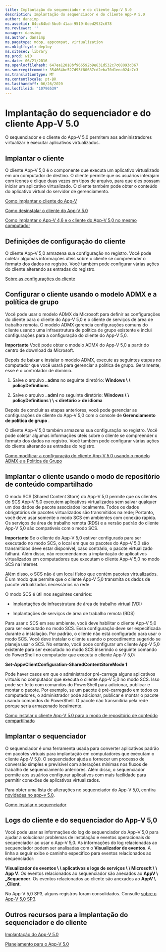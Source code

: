 ```yaml
---
title: Implantação do sequenciador e do cliente App-V 5.0
description: Implantação do sequenciador e do cliente App-V 5.0
author: dansimp
ms.assetid: 84cc84bd-5bc0-41aa-9519-0ded2932c078
ms.reviewer: ''
manager: dansimp
ms.author: dansimp
ms.pagetype: mdop, appcompat, virtualization
ms.mktglfcycl: deploy
ms.sitesec: library
ms.prod: w10
ms.date: 06/21/2016
ms.openlocfilehash: 647ea12018bf966592b9e831d532c7c08093d367
ms.sourcegitcommit: 354664bc527d93f80687cd2eba70d1eea024c7c3
ms.translationtype: MT
ms.contentlocale: pt-BR
ms.lasthandoff: 06/26/2020
ms.locfileid: "10796539"
---
```

# Implantação do sequenciador e do cliente App-V 5.0


O sequenciador e o cliente do App-V 5,0 permitem aos administradores virtualizar e executar aplicativos virtualizados.

## Implantar o cliente


O cliente App-V 5,0 é o componente que executa um aplicativo virtualizado em um computador de destino. O cliente permite que os usuários interajam com ícones e clique duas vezes em tipos de arquivo, para que eles possam iniciar um aplicativo virtualizado. O cliente também pode obter o conteúdo do aplicativo virtual do servidor de gerenciamento.

[Como implantar o cliente do App-V](how-to-deploy-the-app-v-client-gb18030.md)

[Como desinstalar o cliente do App-V 5.0](how-to-uninstall-the-app-v-50-client.md)

[Como implantar o App-V 4,6 e o cliente do App-V 5,0 no mesmo computador](how-to-deploy-the-app-v-46-and-the-app-v--50-client-on-the-same-computer.md)

## Definições de configuração do cliente


O cliente App-V 5,0 armazena sua configuração no registro. Você pode coletar algumas informações úteis sobre o cliente se compreender o formato dos dados no registro. Você também pode configurar várias ações do cliente alterando as entradas do registro.

[Sobre as configurações do cliente](about-client-configuration-settings.md)

## Configurar o cliente usando o modelo ADMX e a política de grupo


Você pode usar o modelo ADMX da Microsoft para definir as configurações do cliente para o cliente do App-V 5,0 e o cliente de serviços de área de trabalho remota. O modelo ADMX gerencia configurações comuns do cliente usando uma infraestrutura de política de grupo existente e inclui configurações para a configuração do cliente do App-V 5,0.

**Importante**  Você pode obter o modelo ADMX do App-V 5,0 a partir do centro de download da Microsoft.

 

Depois de baixar e instalar o modelo ADMX, execute as seguintes etapas no computador que você usará para gerenciar a política de grupo. Geralmente, esse é o controlador de domínio.

1.  Salve o arquivo **. admx** no seguinte diretório: **Windows \ \ policyDefinitions**

2.  Salve o arquivo **. adml** no seguinte diretório: **Windows \ \ policyDefinitions \ \ &lt; diretório &gt; de idioma**

Depois de concluir as etapas anteriores, você pode gerenciar as configurações de cliente do App-V 5,0 com o console de **Gerenciamento de política de grupo** .

O cliente App-V 5,0 também armazena sua configuração no registro. Você pode coletar algumas informações úteis sobre o cliente se compreender o formato dos dados no registro. Você também pode configurar várias ações do cliente alterando as entradas do registro.

[Como modificar a configuração do cliente App-V 5.0 usando o modelo ADMX e a Política de Grupo](how-to-modify-app-v-50-client-configuration-using-the-admx-template-and-group-policy.md)

## Implantar o cliente usando o modo de repositório de conteúdo compartilhado


O modo SCS (Shared Content Store) do App-V 5,0 permite que os clientes do SCS App-V 5,0 executem aplicativos virtualizados sem salvar qualquer um dos dados de pacote associados localmente. Todos os dados obrigatórios de pacotes virtualizados são transmitidos na rede; Portanto, você deve usar somente o modo SCS em ambientes com conexão rápida. Os serviços de área de trabalho remota (RDS) e a versão padrão do cliente App-V 5,0 são compatíveis com o modo SCS.

**Importante**  Se o cliente do App-V 5,0 estiver configurado para ser executado no modo SCS, o local em que os pacotes do App-V 5,0 são transmitidos deve estar disponível, caso contrário, o pacote virtualizado falhará. Além disso, não recomendamos a implantação de aplicativos virtualizados em computadores que executam o cliente App-V 5,0 no modo SCS na Internet.

 

Além disso, o SCS não é um local físico que contém pacotes virtualizados. É um modo que permite que o cliente App-V 5,0 transmita os dados de pacote virtualizados necessários na rede.

O modo SCS é útil nos seguintes cenários:

-   Implantações de infraestrutura de área de trabalho virtual (VDI)

-   Implantações de serviços de área de trabalho remota (RDS)

Para usar o SCS em seu ambiente, você deve habilitar o cliente App-V 5,0 para ser executado no modo SCS. Essa configuração deve ser especificada durante a instalação. Por padrão, o cliente não está configurado para usar o modo SCS. Você deve instalar o cliente usando o procedimento sugerido se planeja usar o SCS. No entanto, você pode configurar um cliente App-V 5,0 existente para ser executado no modo SCS inserindo o seguinte comando do PowerShell no computador que executa o cliente App-V 5,0:

**Set-AppvClientConfiguration-SharedContentStoreMode 1**

Pode haver casos em que o administrador pré-carrega alguns aplicativos virtuais no computador que executa o cliente App-V 5,0 no modo SCS. Isso pode ser feito com comandos do PowerShell para adicionar, publicar e montar o pacote. Por exemplo, se um pacote é pré-carregado em todos os computadores, o administrador pode adicionar, publicar e montar o pacote usando comandos do PowerShell. O pacote não transmitiria pela rede porque seria armazenado localmente.

[Como instalar o cliente App-V 5.0 para o modo de repositório de conteúdo compartilhado](how-to-install-the-app-v-50-client-for-shared-content-store-mode.md)

## Implantar o sequenciador


O sequenciador é uma ferramenta usada para converter aplicativos padrão em pacotes virtuais para implantação em computadores que executam o cliente App-V 5,0. O sequenciador ajuda a fornecer um processo de conversão simples e previsível com alterações mínimas nos fluxos de trabalho de sequenciamento anteriores. Além disso, o sequenciador permite aos usuários configurar aplicativos com mais facilidade para permitir conexões de aplicativos virtualizados.

Para obter uma lista de alterações no sequenciador do App-V 5,0, confira [novidades no app-v 5,0](whats-new-in-app-v-50.md).

[Como instalar o sequenciador](how-to-install-the-sequencer-beta-gb18030.md)

## <a href="" id="---------app-v-5-0-client-and-sequencer-logs"></a> Logs do cliente e do sequenciador do App-V 5,0


Você pode usar as informações do log do sequenciador do App-V 5,0 para ajudar a solucionar problemas de instalação e eventos operacionais do sequenciador ao usar o App-V 5,0. As informações do log relacionadas ao sequenciador podem ser analisadas com o **Visualizador de eventos**. A linha a seguir exibe o caminho específico para eventos relacionados ao sequenciador:

**Visualizador de eventos \ \ aplicativos e logs de serviços \ \ Microsoft \ \ App V**. Os eventos relacionados ao sequenciador são anexados ao **AppV \ _Sequencer**. Os eventos relacionados ao cliente são anexados ao **AppV \ _Client**.

No App-V 5,0 SP3, alguns registros foram consolidados. Consulte [sobre o App-V 5,0 SP3](about-app-v-50-sp3.md#bkmk-event-logs-moved).

## Outros recursos para a implantação do sequenciador e do cliente


[Implantação do App-V 5.0](deploying-app-v-50.md)

[Planejamento para o App-V 5.0](planning-for-app-v-50-rc.md)






 

 






